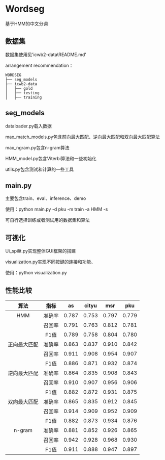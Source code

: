 # Wordseg

基于HMM的中文分词

## 数据集

数据集使用见'icwb2-data\README.md'

arrangement recommendation：

```
WORDSEG
├── seg_models
├── icwb2-data
│   ├── gold
│   ├── testing
│   ├── training
```

## seg_models

dataloader.py载入数据

max_match_models.py包含前向最大匹配、逆向最大匹配和双向最大匹配算法

max_ngram.py包含n-gram算法

HMM_model.py包含Viterbi算法和一些初始化

utils.py包含测试和计算的一些工具

## main.py

主要包含train、eval、inference、demo

使用：python main.py -d pku -m train -a HMM -s 

可自行选择训练或者测试用的数据集和算法

## 可视化

Ui_spilit.py实现整体GUI框架的搭建

visualization.py实现不同按键的连接和功能、

使用：python visualization.py 

## 性能比较

|      算法      |  指标  |   as  | cityu |  msr  |  pku  |
|:--------------:|:------:|:-----:|:-----:|:-----:|:-----:|
|        HMM     | 准确率 | 0.787 | 0.753 | 0.797 | 0.779 |
|                | 召回率 | 0.791 | 0.763 | 0.812 | 0.781 |
|                |  F1值  | 0.789 | 0.758 | 0.804 | 0.780 |
|   正向最大匹配 | 准确率 | 0.863 | 0.837 | 0.910 | 0.842 |
|                | 召回率 | 0.911 | 0.908 | 0.954 | 0.907 |
|                |  F1值  | 0.886 | 0.871 | 0.932 | 0.874 |
|   逆向最大匹配 | 准确率 | 0.864 | 0.835 | 0.908 | 0.843 |
|                | 召回率 | 0.910 | 0.907 | 0.956 | 0.906 |
|                |  F1值  | 0.882 | 0.872 | 0.931 | 0.875 |
|   双向最大匹配 | 准确率 | 0.865 | 0.835 | 0.912 | 0.845 |
|                | 召回率 | 0.914 | 0.909 | 0.952 | 0.909 |
|                |  F1值  | 0.882 | 0.873 | 0.934 | 0.876 |
|      n-gram    | 准确率 | 0.881 | 0.852 | 0.926 | 0.865 |
|                | 召回率 | 0.942 | 0.928 | 0.968 | 0.930 |
|                |  F1值  | 0.911 | 0.888 | 0.947 | 0.897 |
